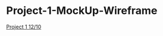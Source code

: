 # Project-1-MockUp-Wireframe

[Project 1 12/10](https://miro.com/app/board/uXjVPOv7vv0=/?share_link_id=857168954180)

